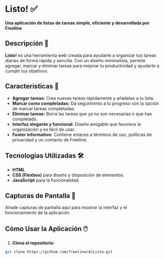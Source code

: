 # Listo! ✅
**Una aplicación de listas de tareas simple, eficiente y desarrollada por Freeline**

## Descripción 📜
**Listo!** es una herramienta web creada para ayudarte a organizar tus tareas diarias de forma rápida y sencilla. Con un diseño minimalista, permite agregar, marcar y eliminar tareas para mejorar tu productividad y ayudarte a cumplir tus objetivos.

## Características 🌟
- **Agregar tareas:** Crea nuevas tareas rápidamente y añádelas a tu lista.
- **Marcar como completadas:** Da seguimiento a tu progreso con la opción de marcar tareas completadas.
- **Eliminar tareas:** Borra las tareas que ya no son necesarias o que has completado.
- **Interfaz elegante y funcional:** Diseño amigable que favorece la organización y es fácil de usar.
- **Footer informativo:** Contiene enlaces a términos de uso, políticas de privacidad y un contacto de Freeline.

## Tecnologías Utilizadas 🛠️
- **HTML**
- **CSS (Flexbox)** para diseño y disposición de elementos.
- **JavaScript** para la funcionalidad.

## Capturas de Pantalla 📸
Añade capturas de pantalla aquí para mostrar la interfaz y el funcionamiento de la aplicación.

## Cómo Usar la Aplicación 🖱️
1. **Clona el repositorio:**
```bash
git clone https://github.com/freelinerd/Listo.git

